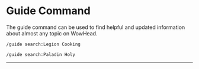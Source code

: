 # Guide Command

The guide command can be used to find helpful and updated information about almost any topic on WowHead.

`/guide search:Legion Cooking`

`/guide search:Paladin Holy`

***